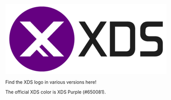 ![alt text](/xds-logo/xds-logo-512.png)

Find the XDS logo in various versions here!

The official XDS color is XDS Purple (#650081).
